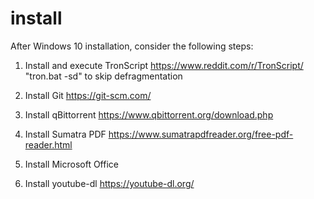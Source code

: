 # install

After Windows 10 installation, consider the following steps:

1) Install and execute TronScript https://www.reddit.com/r/TronScript/
"tron.bat -sd" to skip defragmentation

2) Install Git https://git-scm.com/

3) Install qBittorrent https://www.qbittorrent.org/download.php 

4) Install Sumatra PDF https://www.sumatrapdfreader.org/free-pdf-reader.html

5) Install Microsoft Office

6) Install youtube-dl https://youtube-dl.org/